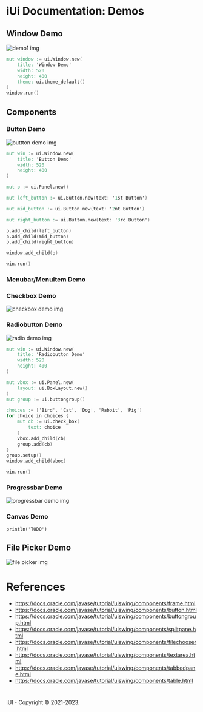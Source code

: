 # iUi Documentation: Demos


## Window Demo
![demo1 img](https://docs.oracle.com/javase/tutorial/figures/uiswing/components/FrameDemoMetal.png)

```v
mut window := ui.Window.new(
	title: 'Window Demo'
	width: 520
	height: 400
	theme: ui.theme_default()
)
window.run()
```

## Components

### Button Demo
![buttton demo img](https://docs.oracle.com/javase/tutorial/figures/uiswing/components/ButtonDemoMetal.png)

```v
mut win := ui.Window.new(
	title: 'Button Demo'
	width: 520
	height: 400
)

mut p := ui.Panel.new()

mut left_button := ui.Button.new(text: '1st Button')

mut mid_button := ui.Button.new(text: '2nt Button')

mut right_button := ui.Button.new(text: '3rd Button')

p.add_child(left_button)
p.add_child(mid_button)
p.add_child(right_button)

window.add_child(p)

win.run()
```

### Menubar/MenuItem Demo

### Checkbox Demo
![checkbox demo img](https://docs.oracle.com/javase/tutorial/figures/uiswing/components/CheckBoxDemoMetal.png)

### Radiobutton Demo
![radio demo img](https://docs.oracle.com/javase/tutorial/figures/uiswing/components/RadioButtonDemoMetal.png)

```v
mut win := ui.Window.new(
	title: 'Radiobutton Demo'
	width: 520
	height: 400
)

mut vbox := ui.Panel.new(
	layout: ui.BoxLayout.new()
)
mut group := ui.buttongroup()

choices := ['Bird', 'Cat', 'Dog', 'Rabbit', 'Pig']
for choice in choices {
	mut cb := ui.check_box(
		text: choice
	)
	vbox.add_child(cb)
	group.add(cb)
}
group.setup()
window.add_child(vbox)

win.run()
```

### Progressbar Demo
![progressbar demo img](https://docs.oracle.com/javase/tutorial/figures/uiswing/components/ProgressBarDemo.png)

### Canvas Demo
```
println('TODO')
```

## File Picker Demo
![file picker img](https://docs.oracle.com/javase/tutorial/figures/uiswing/components/FileChooserOpenMetal.png)


# References
- https://docs.oracle.com/javase/tutorial/uiswing/components/frame.html
- https://docs.oracle.com/javase/tutorial/uiswing/components/button.html
- https://docs.oracle.com/javase/tutorial/uiswing/components/buttongroup.html
- https://docs.oracle.com/javase/tutorial/uiswing/components/splitpane.html
- https://docs.oracle.com/javase/tutorial/uiswing/components/filechooser.html
- https://docs.oracle.com/javase/tutorial/uiswing/components/textarea.html
- https://docs.oracle.com/javase/tutorial/uiswing/components/tabbedpane.html
- https://docs.oracle.com/javase/tutorial/uiswing/components/table.html

#  
iUI - Copyright &copy; 2021-2023.

